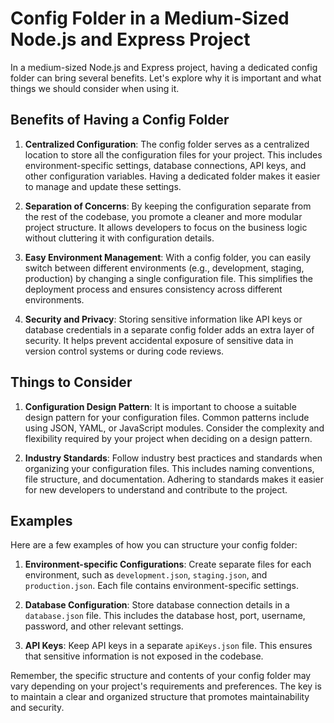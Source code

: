 # Config Folder in a Medium-Sized Node.js and Express Project

In a medium-sized Node.js and Express project, having a dedicated config folder can bring several benefits. Let's explore why it is important and what things we should consider when using it.

## Benefits of Having a Config Folder

1. **Centralized Configuration**: The config folder serves as a centralized location to store all the configuration files for your project. This includes environment-specific settings, database connections, API keys, and other configuration variables. Having a dedicated folder makes it easier to manage and update these settings.

2. **Separation of Concerns**: By keeping the configuration separate from the rest of the codebase, you promote a cleaner and more modular project structure. It allows developers to focus on the business logic without cluttering it with configuration details.

3. **Easy Environment Management**: With a config folder, you can easily switch between different environments (e.g., development, staging, production) by changing a single configuration file. This simplifies the deployment process and ensures consistency across different environments.

4. **Security and Privacy**: Storing sensitive information like API keys or database credentials in a separate config folder adds an extra layer of security. It helps prevent accidental exposure of sensitive data in version control systems or during code reviews.

## Things to Consider

1. **Configuration Design Pattern**: It is important to choose a suitable design pattern for your configuration files. Common patterns include using JSON, YAML, or JavaScript modules. Consider the complexity and flexibility required by your project when deciding on a design pattern.

2. **Industry Standards**: Follow industry best practices and standards when organizing your configuration files. This includes naming conventions, file structure, and documentation. Adhering to standards makes it easier for new developers to understand and contribute to the project.

## Examples

Here are a few examples of how you can structure your config folder:

1. **Environment-specific Configurations**: Create separate files for each environment, such as `development.json`, `staging.json`, and `production.json`. Each file contains environment-specific settings.

2. **Database Configuration**: Store database connection details in a `database.json` file. This includes the database host, port, username, password, and other relevant settings.

3. **API Keys**: Keep API keys in a separate `apiKeys.json` file. This ensures that sensitive information is not exposed in the codebase.

Remember, the specific structure and contents of your config folder may vary depending on your project's requirements and preferences. The key is to maintain a clear and organized structure that promotes maintainability and security.
